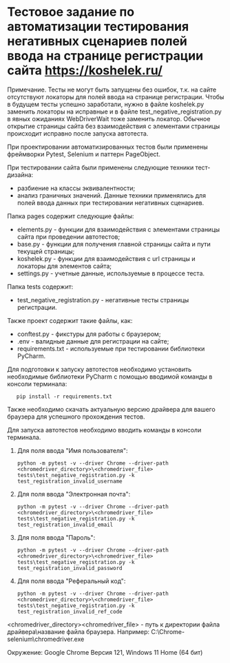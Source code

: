 # Тестовое задание по автоматизации тестирования негативных сценариев полей ввода на странице регистрации сайта https://koshelek.ru/

Примечание. Тесты не могут быть запущены без ошибок, т.к. на сайте отсутствуют локаторы для полей ввода на странице регистрации.
Чтобы в будущем тесты успешно заработали, нужно в файле koshelek.py заменить локаторы на исправные и в файле test_negative_registration.py
в явных ожиданиях WebDriverWait тоже заменить локатор. Обычное открытие страницы сайта без взаимодействия с элементами страницы происходит
исправно после запуска автотеста.

При проектировании автоматизированных тестов были применены фреймворки Pytest, Selenium и паттерн PageObject.

При тестировании сайта были применены следующие техники тест-дизайна:
- разбиение на классы эквивалентности;
- анализ граничных значений.
Данные техники применялись для полей ввода данных при тестировании негативных сценариев.

Папка pages содержит следующие файлы:

- elements.py - функции для взаимодействия с элементами страницы сайта при проведении автотестов;
- base.py - функции для получения главной страницы сайта и пути текущей страницы;
- koshelek.py - функции для взаимодействия с url страницы и локаторы для элементов сайта;
- settings.py - учетные данные, используемые в процессе теста.

Папка tests содержит:

- test_negative_registration.py - негативные тесты страницы регистрации.

Также проект содержит такие файлы, как:

- conftest.py - фикстуры для работы с браузером;
- .env - валидные данные для регистрации на сайте;
- requirements.txt - используемые при тестировании библиотеки PyCharm.

Для подготовки к запуску автотестов необходимо установить необходимые библиотеки PyCharm с помощью вводимой команды в консоли терминала:

       pip install -r requirements.txt

Также необходимо скачать актуальную версию драйвера для вашего браузера для успешного прохождения тестов.

Для запуска автотестов необходимо вводить команды в консоли терминала.

1. Для поля ввода "Имя пользователя":

       python -m pytest -v --driver Chrome --driver-path <chromedriver_directory>\<chromedriver_file> tests\test_negative_registration.py -k test_registration_invalid_username

2. Для поля ввода "Электронная почта":

       python -m pytest -v --driver Chrome --driver-path <chromedriver_directory>\<chromedriver_file> tests\test_negative_registration.py -k test_registration_invalid_email

3. Для поля ввода "Пароль":

       python -m pytest -v --driver Chrome --driver-path <chromedriver_directory>\<chromedriver_file> tests\test_negative_registration.py -k test_registration_invalid_password
   
4. Для поля ввода "Реферальный код":

       python -m pytest -v --driver Chrome --driver-path <chromedriver_directory>\<chromedriver_file> tests\test_negative_registration.py -k test_registration_invalid_ref_code

<chromedriver_directory>\<chromedriver_file> - путь к директории файла драйвера\название файла браузера. Например: C:\Chrome-selenium\chromedriver.exe

Окружение: Google Chrome Версия 121, Windows 11 Home (64 бит)
